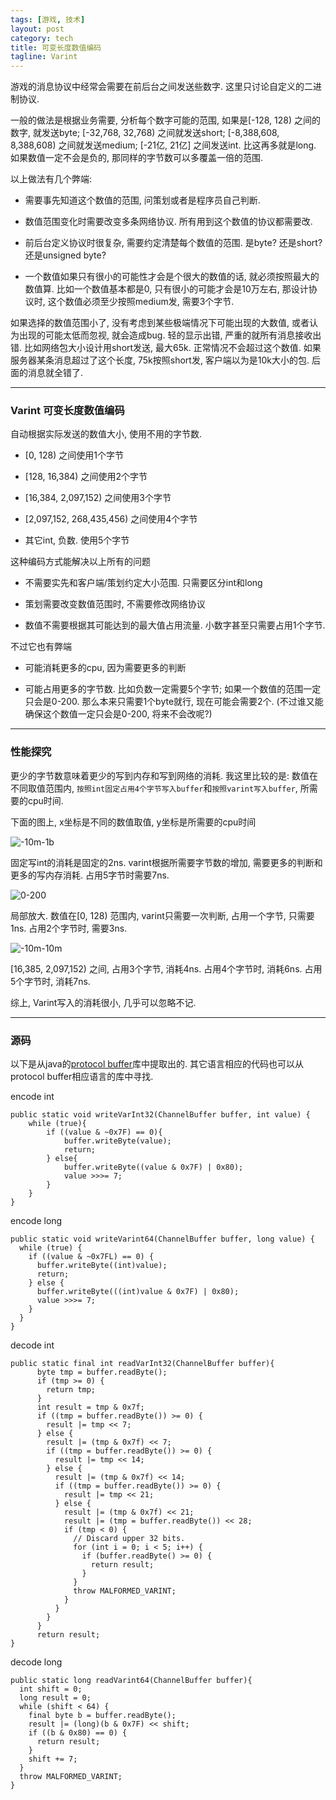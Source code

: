 ```yaml
---
tags: [游戏, 技术]
layout: post
category: tech
title: 可变长度数值编码
tagline: Varint
---
```

游戏的消息协议中经常会需要在前后台之间发送些数字. 这里只讨论自定义的二进制协议.  

一般的做法是根据业务需要, 分析每个数字可能的范围, 如果是[-128, 128) 之间的数字, 就发送byte; [-32,768, 32,768) 之间就发送short; [-8,388,608, 8,388,608) 之间就发送medium; [-21亿, 21亿] 之间发送int. 比这再多就是long. 如果数值一定不会是负的, 那同样的字节数可以多覆盖一倍的范围.

以上做法有几个弊端:

* 需要事先知道这个数值的范围, 问策划或者是程序员自己判断.

* 数值范围变化时需要改变多条网络协议. 所有用到这个数值的协议都需要改.

* 前后台定义协议时很复杂, 需要约定清楚每个数值的范围. 是byte? 还是short? 还是unsigned byte?

* 一个数值如果只有很小的可能性才会是个很大的数值的话, 就必须按照最大的数值算. 比如一个数值基本都是0, 只有很小的可能才会是10万左右, 那设计协议时, 这个数值必须至少按照medium发, 需要3个字节.

如果选择的数值范围小了, 没有考虑到某些极端情况下可能出现的大数值, 或者认为出现的可能太低而忽视, 就会造成bug. 轻的显示出错, 严重的就所有消息接收出错. 比如网络包大小设计用short发送, 最大65k. 正常情况不会超过这个数值. 如果服务器某条消息超过了这个长度, 75k按照short发, 客户端以为是10k大小的包. 后面的消息就全错了.

---

### Varint 可变长度数值编码  

自动根据实际发送的数值大小, 使用不用的字节数. 

* [0, 128) 之间使用1个字节

* [128, 16,384) 之间使用2个字节

* [16,384, 2,097,152) 之间使用3个字节

* [2,097,152, 268,435,456) 之间使用4个字节

* 其它int, 负数. 使用5个字节

这种编码方式能解决以上所有的问题

* 不需要实先和客户端/策划约定大小范围. 只需要区分int和long

* 策划需要改变数值范围时, 不需要修改网络协议

* 数值不需要根据其可能达到的最大值占用流量. 小数字甚至只需要占用1个字节.

不过它也有弊端

* 可能消耗更多的cpu, 因为需要更多的判断

* 可能占用更多的字节数. 比如负数一定需要5个字节; 如果一个数值的范围一定只会是0-200. 那么本来只需要1个byte就行, 现在可能会需要2个. (不过谁又能确保这个数值一定只会是0-200, 将来不会改呢?)

---

### 性能探究  

更少的字节数意味着更少的写到内存和写到网络的消耗. 我这里比较的是: 数值在不同取值范围内, `按照int固定占用4个字节写入buffer`和`按照varint写入buffer`, 所需要的cpu时间.

下面的图上, x坐标是不同的数值取值, y坐标是所需要的cpu时间

![-10m-1b](/images/2013_02_17/-10m-1b.png)

固定写int的消耗是固定的2ns. varint根据所需要字节数的增加, 需要更多的判断和更多的写内存消耗. 占用5字节时需要7ns.

![0-200](/images/2013_02_17/0-200.png)

局部放大. 数值在[0, 128) 范围内, varint只需要一次判断, 占用一个字节, 只需要1ns. 占用2个字节时, 需要3ns.

![-10m-10m](/images/2013_02_17/-10m-10m.png)

[16,385, 2,097,152) 之间, 占用3个字节, 消耗4ns. 占用4个字节时, 消耗6ns. 占用5个字节时, 消耗7ns.

综上, Varint写入的消耗很小, 几乎可以忽略不记.

---

### 源码  

以下是从java的[protocol buffer](https://code.google.com/p/protobuf/)库中提取出的. 其它语言相应的代码也可以从protocol buffer相应语言的库中寻找.

encode int

    public static void writeVarInt32(ChannelBuffer buffer, int value) {
        while (true){
            if ((value & ~0x7F) == 0){
                buffer.writeByte(value);
                return;
            } else{
                buffer.writeByte((value & 0x7F) | 0x80);
                value >>>= 7;
            }
        }
    }

encode long
    
    public static void writeVarint64(ChannelBuffer buffer, long value) {
      while (true) {
        if ((value & ~0x7FL) == 0) {
          buffer.writeByte((int)value);
          return;
        } else {
          buffer.writeByte(((int)value & 0x7F) | 0x80);
          value >>>= 7;
        }
      }
    }

decode int

    public static final int readVarInt32(ChannelBuffer buffer){
          byte tmp = buffer.readByte();
          if (tmp >= 0) {
            return tmp;
          }
          int result = tmp & 0x7f;
          if ((tmp = buffer.readByte()) >= 0) {
            result |= tmp << 7;
          } else {
            result |= (tmp & 0x7f) << 7;
            if ((tmp = buffer.readByte()) >= 0) {
              result |= tmp << 14;
            } else {
              result |= (tmp & 0x7f) << 14;
              if ((tmp = buffer.readByte()) >= 0) {
                result |= tmp << 21;
              } else {
                result |= (tmp & 0x7f) << 21;
                result |= (tmp = buffer.readByte()) << 28;
                if (tmp < 0) {
                  // Discard upper 32 bits.
                  for (int i = 0; i < 5; i++) {
                    if (buffer.readByte() >= 0) {
                      return result;
                    }
                  }
                  throw MALFORMED_VARINT;
                }
              }
            }
          }
          return result;
    }

decode long

    public static long readVarint64(ChannelBuffer buffer){
      int shift = 0;
      long result = 0;
      while (shift < 64) {
        final byte b = buffer.readByte();
        result |= (long)(b & 0x7F) << shift;
        if ((b & 0x80) == 0) {
          return result;
        }
        shift += 7;
      }
      throw MALFORMED_VARINT;
    }
